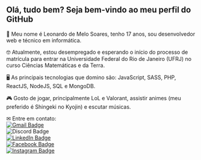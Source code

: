 ## Olá, tudo bem? Seja bem-vindo ao meu perfil do GitHub

<p>
💬 Meu nome é Leonardo de Melo Soares, tenho 17 anos, sou desenvolvedor web e técnico em informática.
  
🤓 Atualmente, estou desempregado e esperando o início do processo de matrícula para entrar na Universidade Federal do Rio de Janeiro (UFRJ) no curso Ciências Matemáticas e da Terra.

🖥 As principais tecnologias que domino são: JavaScript, SASS, PHP, ReactJS, NodeJS, SQL e MongoDB.

🎮 Gosto de jogar, principalmente LoL e Valorant, assistir animes (meu preferido é Shingeki no Kyojin) e escutar músicas.

✉ Entre em contato: <br />
[![Gmail Badge](https://img.shields.io/badge/devleo.contato@gmail.com-D14836?style=flat-square&logo=Gmail&logoColor=white&link=mailto:devleo.contato@gmail.com)](mailto:devleo.contato@gmail.com) <br />
![Discord Badge](https://img.shields.io/badge/LeoBardo3179-7289DA?style=flat-square&logo=Discord&logoColor=white) <br />
[![LinkedIn Badge](https://img.shields.io/badge/LeoBardineo-0077B5?style=flat-square&logo=LinkedIn&logoColor=white&link=https://www.linkedin.com/in/leobardineo/)](https://www.linkedin.com/in/leobardineo/) <br />
[![Facebook Badge](https://img.shields.io/badge/leobardineo-1877F2?style=flat-square&logo=Facebook&logoColor=white&link=https://www.facebook.com/leobardineo/)](https://www.facebook.com/leobardineo) <br />
[![Instagram Badge](https://img.shields.io/badge/leobardineo-E4405F?style=flat-square&logo=Instagram&logoColor=white&link=https://www.instagram.com/leobardineo/)](https://www.instagram.com/leobardineo/)
</p>
